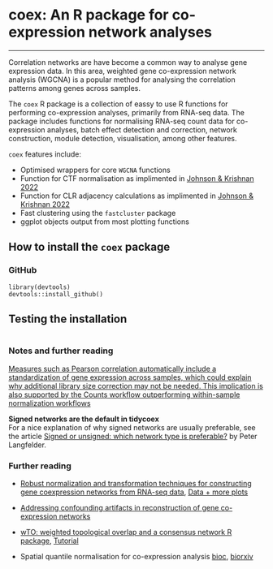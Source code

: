 # coex: An R package for co-expression network analyses

---
Correlation networks are have become a common way to analyse gene expression data. In this area,  weighted gene co-expression network analysis (WGCNA) is a popular method for analysing the correlation patterns among genes across samples.

The `coex` R package is a collection of eassy to use R functions for performing co-expression analyses, primarily from RNA-seq data. The package includes functions for normalising RNA-seq count data for co-expression analyses, batch effect detection and correction, network construction, module detection, visualisation, among other features.

`coex` features include:  
* Optimised wrappers for core `WGCNA` functions
* Function for CTF normalisation as implimented in [Johnson & Krishnan 2022](https://genomebiology.biomedcentral.com/articles/10.1186/s13059-021-02568-9)
* Function for CLR adjacency calculations as implimented in [Johnson & Krishnan 2022](https://genomebiology.biomedcentral.com/articles/10.1186/s13059-021-02568-9)
* Fast clustering using the `fastcluster` package
* ggplot objects output from most plotting functions

## How to install the `coex` package


### GitHub
```{r}
library(devtools)
devtools::install_github()
```

## Testing the installation
```{r}

```


### Notes and further reading

[Measures such as Pearson correlation automatically include a standardization of gene expression across samples, which could explain why additional library size correction may not be needed. This implication is also supported by the Counts workflow outperforming within-sample normalization workflows](https://genomebiology.biomedcentral.com/articles/10.1186/s13059-021-02568-9#Sec9) 

__Signed networks are the default in tidycoex__  
For a nice explanation of why signed networks are usually preferable, see the article [Signed or unsigned: which network type is preferable?](https://peterlangfelder.com/2018/11/25/signed-or-unsigned-which-network-type-is-preferable/) by Peter Langfelder.

### Further reading
- [Robust normalization and transformation techniques for constructing gene coexpression networks from RNA-seq data](https://genomebiology.biomedcentral.com/articles/10.1186/s13059-021-02568-9), [Data + more plots](https://krishnanlab.github.io/RNAseq_coexpression/gtex_plots.html)

- [Addressing confounding artifacts in reconstruction of gene co-expression networks](https://genomebiology.biomedcentral.com/articles/10.1186/s13059-019-1700-9)

- [wTO: weighted topological overlap and a consensus network R package](https://bmcbioinformatics.biomedcentral.com/articles/10.1186/s12859-018-2351-7), [Tutorial](https://static-content.springer.com/esm/art%3A10.1186%2Fs13059-019-1700-9/MediaObjects/13059_2019_1700_MOESM4_ESM.html)

- Spatial quantile normalisation for co-expression analysis [bioc](https://bioconductor.org/packages/release/bioc/vignettes/spqn/inst/doc/spqn.html#References), [biorxiv](https://www.biorxiv.org/content/10.1101/2020.02.13.944777v1.full.pdf)
